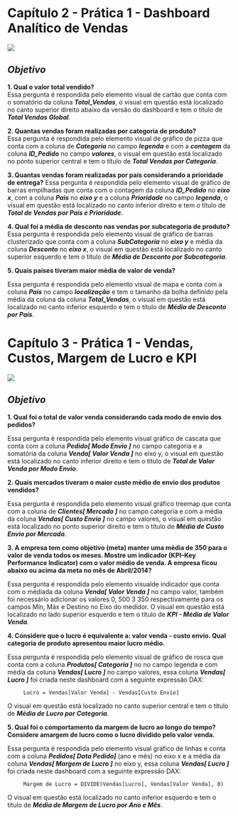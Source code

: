 # Capítulo 2 - Prática 1 - Dashboard Analítico de Vendas


![](cap02/pratica1.gif)


## *Objetivo*

**1. Qual o valor total vendido?**  
   Essa pergunta é respondida pelo elemento visual de cartão que conta com o somatório da coluna ***Total_Vendas***, o visual em questão está localizado no canto superior direito abaixo da versão do dashboard e tem o título de ***Total Vendas Global***.

**2. Quantas vendas foram realizadas por categoria de produto?**  
   Essa pergunta é respondida pelo elemento visual de gráfico de pizza que conta com a coluna de ***Categoria*** no campo ***legenda*** e com a ***contagem*** da coluna ***ID_Pedido*** no campo ***valores***, o visual em questão está localizado no ponto superior central e tem o título de ***Total Vendas por Categoria***.

**3. Quantas vendas foram realizadas por país considerando a prioridade de entrega?**
   Essa pergunta é respondida pelo elemento visual de gráfico de barras empilhadas que conta com o contagem da coluna ***ID_Pedido*** no ***eixo x***, com a coluna ***Pais*** no ***eixo y*** e a coluna ***Prioridade*** no campo ***legenda***, o visual em questão está localizado no canto inferior direito e tem o título de ***Total de Vendas por País e Prioridade***.

**4. Qual foi a média de desconto nas vendas por subcategoria de produto?**
    Essa pergunta é respondida pelo elemento visual de gráfico de barras clusterizado que conta com a coluna ***SubCategoria*** no ***eixo y*** e média da coluna ***Desconto*** no ***eixo x***, o visual em questão está localizado no canto superior esquerdo e tem o título de ***Média de Desconto por Subcategoria***. 

**5. Quais países tiveram maior média de valor de venda?**
    
   Essa pergunta é respondida pelo elemento visual de mapa e conta com a coluna ***Pais*** no campo ***localização*** e tem o tamanho da bolha definido pela média da coluna da coluna ***Total_Vendas***, o visual em questão está localizado no canto inferior esquerdo e tem o título de ***Média de Desconto por País***.

# Capítulo 3 - Prática 1 - Vendas, Custos, Margem de Lucro e KPI


![](cap03/pratica2.gif)


## *Objetivo*

**1. Qual foi o total de valor venda considerando cada modo de envio dos pedidos?**  
   
   Essa pergunta é respondida pelo elemento visual gráfico de cascata que conta com a coluna ***Pedido[ Modo Envio ]*** no campo categoria e a somatória da coluna ***Venda[ Valor Venda ]*** no eixo y, o visual em questão está localizado no canto inferior direito e tem o título de ***Total de Valor Venda por Modo Envio***.

**2. Quais mercados tiveram o maior custo médio de envio dos produtos vendidos?**  
   
   Essa pergunta é respondida pelo elemento visual gráfico treemap que conta com a coluna de ***Clientes[ Mercado ]*** no campo categoria e com a média da coluna ***Vendas[ Custo Envio ]*** no campo valores, o visual em questão está localizado no ponto superior direito e tem o título de ***Média de Custo Envio por Mercado***.

**3. A empresa tem como objetivo (meta) manter uma média de 350 para o valor de venda todos os meses. Mostre um indicador (KPI–Key Performance Indicator) com o valor médio de venda. A empresa ficou abaixo ou acima da meta no mês de Abril/2014?**
   
   Essa pergunta é respondida pelo elemento visualde indicador que conta com o médiada da coluna ***Venda[ Valor Venda ]*** no campo valor, também foi necessário adicionar os valores 0, 500 3 350 respectivamente para os campos Mín, Máx e Destino no Eixo do medidor.
   O visual em questão está localizado no lado superior esquerdo e tem o título de ***KPI - Média de Valor Venda***.

**4. Considere que o lucro é equivalente a: valor venda - custo envio. Qual categoria de produto apresentou maior lucro médio.**
   
   Essa pergunta é respondida pelo elemento visual de gráfico de rosca que conta com a coluna ***Produtos[ Categoria ]*** no no campo legenda e com média da coluna ***Vendas[ Lucro ]*** no campo valores, essa coluna ***Vendas[ Lucro ]*** foi criada neste dashboard com a seguinte expressão DAX: 
    
         Lucro = Vendas[Valor Venda] - Vendas[Custo Envio]

   
   O visual em questão está localizado no canto superior central e tem o título de ***Média de Lucro por Categoria***. 

**5. Qual foi o comportamento da margem de lucro ao longo do tempo? Considere amargem de lucro como o lucro dividido pelo valor venda.**
   
   Essa pergunta é respondida pelo elemento visual gráfico de linhas e conta com a coluna ***Pedidos[ Data Pedido]*** (ano e mês) no eixo x e a média da coluna ***Vendas[ Margem de Lucro ]*** no eixo y, essa coluna ***Vendas[ Lucro ]*** foi criada neste dashboard com a seguinte expressão DAX: 
    
         Margem de Lucro = DIVIDE(Vendas[Lucro], Vendas[Valor Venda], 0)
   

   O visual em questão está localizado no canto inferior esquerdo e tem o título de ***Média de Margem de Lucro por Ano e Mês***.
 
